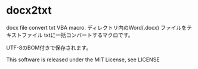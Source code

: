 # docx2txt
docx file convert txt VBA macro.
ディレクトリ内のWord(.docx) ファイルをテキストファイル txtに一括コンバートするマクロです。

UTF-8のBOM付きで保存されます。

This software is released under the MIT License, see LICENSE
